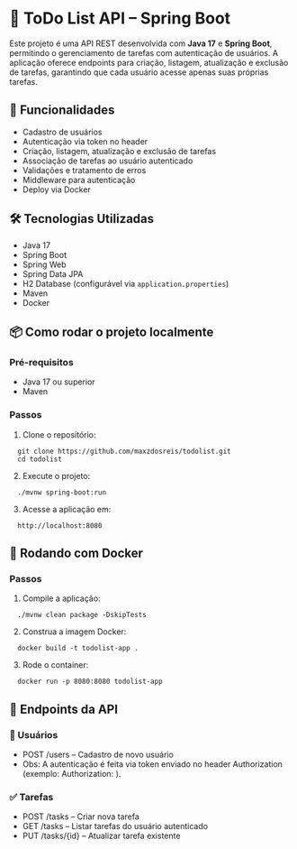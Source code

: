 # 📝 ToDo List API – Spring Boot

Este projeto é uma API REST desenvolvida com **Java 17** e **Spring Boot**, permitindo o gerenciamento de tarefas com autenticação de usuários. A aplicação oferece endpoints para criação, listagem, atualização e exclusão de tarefas, garantindo que cada usuário acesse apenas suas próprias tarefas.

## 🚀 Funcionalidades

- Cadastro de usuários
- Autenticação via token no header
- Criação, listagem, atualização e exclusão de tarefas
- Associação de tarefas ao usuário autenticado
- Validações e tratamento de erros
- Middleware para autenticação
- Deploy via Docker

## 🛠️ Tecnologias Utilizadas

- Java 17
- Spring Boot
- Spring Web
- Spring Data JPA
- H2 Database (configurável via `application.properties`)
- Maven
- Docker

## 📦 Como rodar o projeto localmente

### Pré-requisitos

- Java 17 ou superior
- Maven

### Passos

1. Clone o repositório:
 ```
   git clone https://github.com/maxzdosreis/todolist.git
   cd todolist
 ```
2. Execute o projeto:
 ```
   ./mvnw spring-boot:run
 ```
3. Acesse a aplicação em:
 ```
   http://localhost:8080
 ```

## 🐳 Rodando com Docker

### Passos

1. Compile a aplicação:
 ```
   ./mvnw clean package -DskipTests
 ```
2. Construa a imagem Docker:
 ```
   docker build -t todolist-app .
 ```
3. Rode o container:
 ```
   docker run -p 8080:8080 todolist-app
 ```

## 📌 Endpoints da API

### 👤 Usuários

- POST /users – Cadastro de novo usuário
- Obs: A autenticação é feita via token enviado no header Authorization (exemplo: Authorization: <seu-uuid>).

### ✅ Tarefas

- POST /tasks – Criar nova tarefa
- GET /tasks – Listar tarefas do usuário autenticado
- PUT /tasks/{id} – Atualizar tarefa existente
